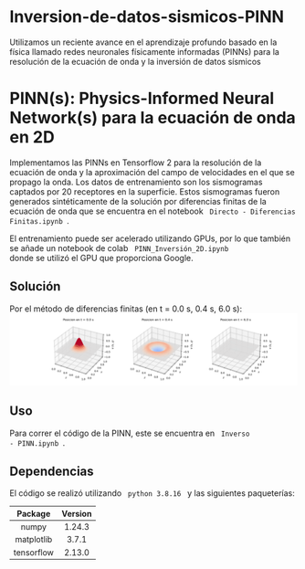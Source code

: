 # Inversion-de-datos-sismicos-PINN
Utilizamos un reciente avance en el aprendizaje profundo basado en la física llamado redes neuronales físicamente informadas (PINNs) para la resolución de la ecuación de onda y la inversión de datos sísmicos

# PINN(s): Physics-Informed Neural Network(s) para la ecuación de onda en 2D
Implementamos las PINNs en Tensorflow 2 para la resolución de la ecuación de onda y la aproximación del campo de velocidades en el que se propago la onda. Los datos de entrenamiento son los sismogramas captados por 20 receptores en la superficie. Estos sismogramas fueron generados sintéticamente de la solución por diferencias finitas de la ecuación de onda que se encuentra en el notebook <code> Directo - Diferencias Finitas.ipynb </code>.

El entrenamiento puede ser acelerado utilizando GPUs, por lo que también se añade un notebook de colab <code> PINN_Inversión_2D.ipynb </code> donde se utilizó el GPU que proporciona Google.

## Solución
Por el método de diferencias finitas (en t = 0.0 s, 0.4 s, 6.0 s):
<img src="Solución u df.png">


## Uso
Para correr el código de la PINN, este se encuentra en <code> Inverso - PINN.ipynb </code>. 

## Dependencias
El código se realizó utilizando <code> python 3.8.16 </code> y las siguientes paqueterías:

|Package                      |Version|
| :---: | :---: |
|numpy                        |1.24.3|
|matplotlib                   |3.7.1|
|tensorflow                   |2.13.0|
